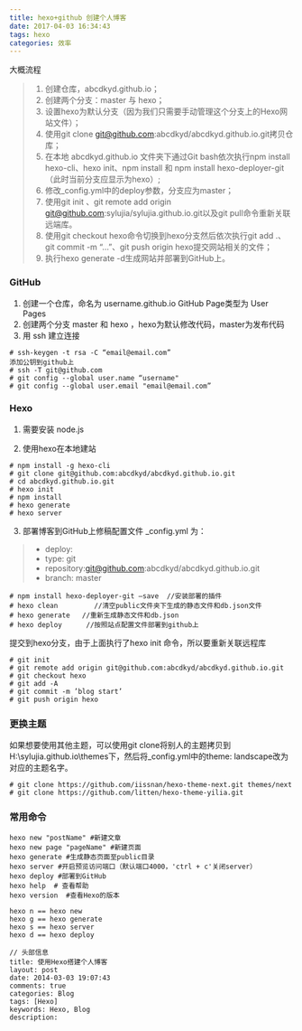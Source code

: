 ```yaml
---
title: hexo+github 创建个人博客
date: 2017-04-03 16:34:43
tags: hexo
categories: 效率
---
```


大概流程

> 1. 创建仓库，abcdkyd.github.io；
> 2. 创建两个分支：master 与 hexo；
> 3. 设置hexo为默认分支（因为我们只需要手动管理这个分支上的Hexo网站文件）；
> 4. 使用git clone git@github.com:abcdkyd/abcdkyd.github.io.git拷贝仓库；
> 5. 在本地 abcdkyd.github.io 文件夹下通过Git bash依次执行npm install hexo-cli、hexo init、npm install 和 npm install hexo-deployer-git（此时当前分支应显示为hexo）;
> 6. 修改_config.yml中的deploy参数，分支应为master；
> 7. 使用git init 、git remote add origin git@github.com:sylujia/sylujia.github.io.git以及git pull命令重新关联远端库。
> 8. 使用git checkout hexo命令切换到hexo分支然后依次执行git add .、git commit -m “…”、git push origin hexo提交网站相关的文件；
> 9. 执行hexo generate -d生成网站并部署到GitHub上。
<!-- more -->

### GitHub
1. 创建一个仓库，命名为 username.github.io  GitHub Page类型为 User Pages
2. 创建两个分支 master 和 hexo ，hexo为默认修改代码，master为发布代码
3. 用 ssh 建立连接

```
# ssh-keygen -t rsa -C “email@email.com”
添加公钥到github上
# ssh -T git@github.com
# git config --global user.name “username"
# git config --global user.email "email@email.com”
```

### Hexo

1. 需要安装 node.js

2. 使用hexo在本地建站

```
# npm install -g hexo-cli
# git clone git@github.com:abcdkyd/abcdkyd.github.io.git
# cd abcdkyd.github.io.git
# hexo init
# npm install
# hexo generate
# hexo server
```

3. 部署博客到GitHub上修稿配置文件 _config.yml  为：
   
> - deploy:
> - type: git
> - repository:git@github.com:abcdkyd/abcdkyd.github.io.git
> - branch: master


```
# npm install hexo-deployer-git —save  //安装部署的插件
# hexo clean         //清空public文件夹下生成的静态文件和db.json文件
# hexo generate   //重新生成静态文件和db.json
# hexo deploy      //按照站点配置文件部署到github上
```

提交到hexo分支，由于上面执行了hexo init 命令，所以要重新关联远程库

```
# git init
# git remote add origin git@github.com:abcdkyd/abcdkyd.github.io.git
# git checkout hexo
# git add -A
# git commit -m ’blog start’
# git push origin hexo
```

### 更换主题
如果想要使用其他主题，可以使用git clone将别人的主题拷贝到H:\sylujia.github.io\themes下，然后将_config.yml中的theme: landscape改为对应的主题名字。

```
# git clone https://github.com/iissnan/hexo-theme-next.git themes/next
# git clone https://github.com/litten/hexo-theme-yilia.git
```

### 常用命令

```
hexo new "postName" #新建文章
hexo new page "pageName" #新建页面
hexo generate #生成静态页面至public目录
hexo server #开启预览访问端口（默认端口4000，'ctrl + c'关闭server）
hexo deploy #部署到GitHub
hexo help  # 查看帮助
hexo version  #查看Hexo的版本

hexo n == hexo new
hexo g == hexo generate
hexo s == hexo server
hexo d == hexo deploy

// 头部信息
title: 使用Hexo搭建个人博客
layout: post
date: 2014-03-03 19:07:43
comments: true
categories: Blog
tags: [Hexo]
keywords: Hexo, Blog
description:
```
